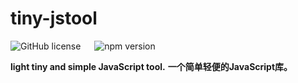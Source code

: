 # tiny-jstool
![GitHub license](https://img.shields.io/badge/license-MIT-blue.svg) &emsp;
![npm version](https://img.shields.io/npm/v/tiny-jstool.svg?style=flat)

**light tiny and simple JavaScript tool.**
**一个简单轻便的JavaScript库。**
